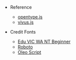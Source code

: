 - Reference
  - [opentype.js](https://github.com/opentypejs/opentype.js)
  - [vivus.js](https://github.com/maxwellito/vivus)

- Credit Fonts
  - [Edu VIC WA NT Beginner](https://fonts.google.com/specimen/Edu+VIC+WA+NT+Beginner)
  - [Roboto](https://fonts.google.com/specimen/Roboto)
  - [Oleo Script](https://fonts.google.com/specimen/Oleo+Script)
